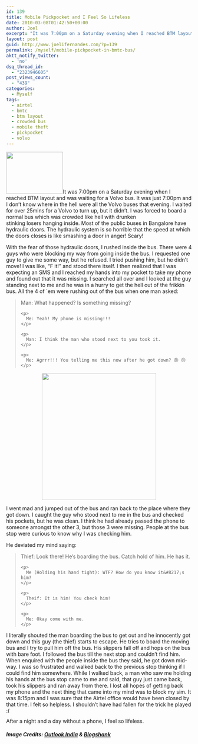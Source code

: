 ```yaml
---
id: 139
title: Mobile Pickpocket and I Feel So Lifeless
date: 2010-03-08T01:42:50+00:00
author: Joel
excerpt: "It was 7:00pm on a Saturday evening when I reached BTM layout and was waiting for a Volvo bus. It was just 7:00pm and I don't know where in the hell were all the Volvo buses that evening. I waited for over 25mins for a Volvo to turn up, but it didn't. I was forced to board a normal bus which was crowded like hell with drunken stinking losers hanging inside. Most of the public buses in Bangalore have hydraulic doors. "
layout: post
guid: http://www.joelifernandes.com/?p=139
permalink: /myself/mobile-pickpocket-in-bmtc-bus/
aktt_notify_twitter:
  - 'no'
dsq_thread_id:
  - "2323946605"
post_views_count:
  - "439"
categories:
  - Myself
tags:
  - airtel
  - bmtc
  - btm layout
  - crowded bus
  - mobile theft
  - pickpocket
  - volvo
---
```

<p style="text-align: center;">
  <p>
    <img class="alignleft" title="Pickpocket" src="http://joelifernandes.files.wordpress.com/2010/03/pickpocket.jpg" alt="" width="154" height="113" />It was 7:00pm on a Saturday evening when I reached BTM layout and was waiting for a Volvo bus. It was just 7:00pm and I don&#8217;t know where in the hell were all the Volvo buses that evening. I waited for over 25mins for a Volvo to turn up, but it didn&#8217;t. I was forced to board a normal bus which was crowded like hell with drunken stinking losers hanging inside. Most of the public buses in Bangalore have hydraulic doors. The hydraulic system is so horrible that the speed at which the doors closes is like smashing a door in anger! Scary!
  </p>
  
  <p>
    With the fear of those hydraulic doors, I rushed inside the bus. There were 4 guys who were blocking my way from going inside the bus. I requested one guy to give me some way, but he refused. I tried pushing him, but he didn&#8217;t move! I was like, &#8220;F it!&#8221; and stood there itself. I then realized that I was expecting an SMS and I reached my hands into my pocket to take my phone and found out that it was missing. I searched all over and I looked at the guy standing next to me and he was in a hurry to get the hell out of the frikkin bus. All the 4 of `em were rushing out of the bus when one man asked:
  </p>
  
  <p>
    <!--more-->
  </p>
  
  <blockquote>
    <p>
      Man: What happened? Is something missing?
    </p>
    
    <p>
      Me: Yeah! My phone is missing!!!
    </p>
    
    <p>
      Man: I think the man who stood next to you took it.
    </p>
    
    <p>
      Me: Agrrr!!! You telling me this now after he got down? 😡 😐
    </p>
  </blockquote>
  
  <p style="text-align: center;">
    <img class="aligncenter" title="Pickpocket" src="http://joelifernandes.files.wordpress.com/2010/03/pickpocket-bus.jpg" alt="" width="310" height="343" />
  </p>
  
  <p>
    I went mad and jumped out of the bus and ran back to the place where they got down. I caught the guy who stood next to me in the bus and checked his pockets, but he was clean. I think he had already passed the phone to someone amongst the other 3, but those 3 were missing. People at the bus stop were curious to know why I was checking him.
  </p>
  
  <p>
    He deviated my mind saying:
  </p>
  
  <blockquote>
    <p>
      Thief: Look there! He&#8217;s boarding the bus. Catch hold of him. He has it.
    </p>
    
    <p>
      Me (Holding his hand tight): WTF? How do you know it&#8217;s him?
    </p>
    
    <p>
      Theif: It is him! You check him!
    </p>
    
    <p>
      Me: Okay come with me.
    </p>
  </blockquote>
  
  <p>
    I literally shouted the man boarding the bus to get out and he innocently got down and this guy (the thief) starts to escape. He tries to board the moving bus and I try to pull him off the bus. His slippers fall off and hops on the bus with bare foot. I followed the bus till the next stop and couldn&#8217;t find him. When enquired with the people inside the bus they said, he got down mid-way. I was so frustrated and walked back to the previous stop thinking if I could find him somewhere. While I walked back, a man who saw me holding his hands at the bus stop came to me and said, that guy just came back, took his slippers and ran away from there. I lost all hopes of getting back my phone and the next thing that came into my mind was to block my sim. It was 8:15pm and I was sure that the Airtel office would have been closed by that time. I felt so helpless. I shouldn&#8217;t have had fallen for the trick he played <img src="http://joelifernandes.com/wp-includes/images/smilies/frownie.png" alt=":(" class="wp-smiley" style="height: 1em; max-height: 1em;" />
  </p>
  
  <p>
    After a night and a day without a phone, I feel so lifeless.
  </p>
  
  <h5>
    <em>Image Credits: </em><a href="http://www.outlookindia.com/" target="_self"><em>Outlook India</em></a><em> & </em><a href="http://blogshank.com/" target="_blank"><em>Blogshank</em></a>
  </h5>